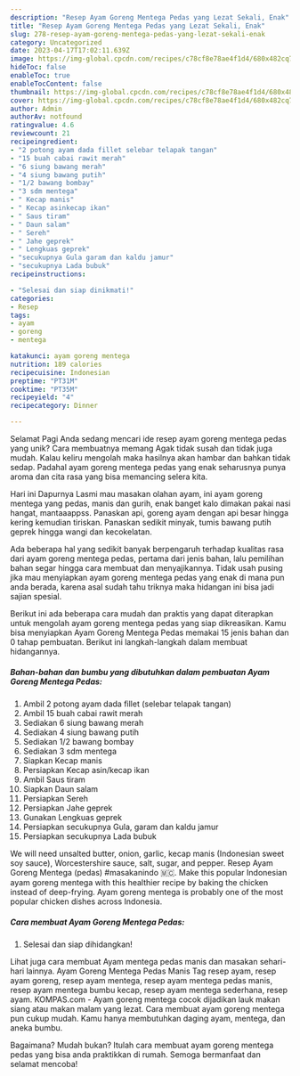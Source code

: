 ```yaml
---
description: "Resep Ayam Goreng Mentega Pedas yang Lezat Sekali, Enak"
title: "Resep Ayam Goreng Mentega Pedas yang Lezat Sekali, Enak"
slug: 278-resep-ayam-goreng-mentega-pedas-yang-lezat-sekali-enak
category: Uncategorized
date: 2023-04-17T17:02:11.639Z
image: https://img-global.cpcdn.com/recipes/c78cf8e78ae4f1d4/680x482cq70/ayam-goreng-mentega-pedas-foto-resep-utama.jpg
hideToc: false
enableToc: true
enableTocContent: false
thumbnail: https://img-global.cpcdn.com/recipes/c78cf8e78ae4f1d4/680x482cq70/ayam-goreng-mentega-pedas-foto-resep-utama.jpg
cover: https://img-global.cpcdn.com/recipes/c78cf8e78ae4f1d4/680x482cq70/ayam-goreng-mentega-pedas-foto-resep-utama.jpg
author: Admin
authorAv: notfound
ratingvalue: 4.6
reviewcount: 21
recipeingredient:
- "2 potong ayam dada fillet selebar telapak tangan"
- "15 buah cabai rawit merah"
- "6 siung bawang merah"
- "4 siung bawang putih"
- "1/2 bawang bombay"
- "3 sdm mentega"
- " Kecap manis"
- " Kecap asinkecap ikan"
- " Saus tiram"
- " Daun salam"
- " Sereh"
- " Jahe geprek"
- " Lengkuas geprek"
- "secukupnya Gula garam dan kaldu jamur"
- "secukupnya Lada bubuk"
recipeinstructions:

- "Selesai dan siap dinikmati!"
categories:
- Resep
tags:
- ayam
- goreng
- mentega

katakunci: ayam goreng mentega 
nutrition: 189 calories
recipecuisine: Indonesian
preptime: "PT31M"
cooktime: "PT35M"
recipeyield: "4"
recipecategory: Dinner

---
```



Selamat Pagi Anda sedang mencari ide resep ayam goreng mentega pedas yang unik? Cara membuatnya memang Agak tidak susah dan tidak juga mudah. Kalau keliru mengolah maka hasilnya akan hambar dan bahkan tidak sedap. Padahal ayam goreng mentega pedas yang enak seharusnya punya aroma dan cita rasa yang bisa memancing selera kita.


Hari ini Dapurnya Lasmi mau masakan olahan ayam, ini ayam goreng mentega yang pedas, manis dan gurih, enak banget kalo dimakan pakai nasi hangat, mantaaappss. Panaskan api, goreng ayam dengan api besar hingga kering kemudian tiriskan. Panaskan sedikit minyak, tumis bawang putih geprek hingga wangi dan kecokelatan.

Ada beberapa hal yang sedikit banyak berpengaruh terhadap kualitas rasa dari ayam goreng mentega pedas, pertama dari jenis bahan, lalu pemilihan bahan segar hingga cara membuat dan menyajikannya. Tidak usah pusing jika mau menyiapkan ayam goreng mentega pedas yang enak di mana pun anda berada, karena asal sudah tahu triknya maka hidangan ini bisa jadi sajian spesial.


Berikut ini ada beberapa cara mudah dan praktis yang dapat diterapkan untuk mengolah ayam goreng mentega pedas yang siap dikreasikan. Kamu bisa menyiapkan Ayam Goreng Mentega Pedas memakai 15 jenis bahan dan 0 tahap pembuatan. Berikut ini langkah-langkah dalam membuat hidangannya.

<!--inarticleads1-->

##### Bahan-bahan dan bumbu yang dibutuhkan dalam pembuatan Ayam Goreng Mentega Pedas:

1. Ambil 2 potong ayam dada fillet (selebar telapak tangan)
1. Ambil 15 buah cabai rawit merah
1. Sediakan 6 siung bawang merah
1. Sediakan 4 siung bawang putih
1. Sediakan 1/2 bawang bombay
1. Sediakan 3 sdm mentega
1. Siapkan  Kecap manis
1. Persiapkan  Kecap asin/kecap ikan
1. Ambil  Saus tiram
1. Siapkan  Daun salam
1. Persiapkan  Sereh
1. Persiapkan  Jahe geprek
1. Gunakan  Lengkuas geprek
1. Persiapkan secukupnya Gula, garam dan kaldu jamur
1. Persiapkan secukupnya Lada bubuk


We will need unsalted butter, onion, garlic, kecap manis (Indonesian sweet soy sauce), Worcestershire sauce, salt, sugar, and pepper. Resep Ayam Goreng Mentega (pedas) #masakanindo 🇲🇨. Make this popular Indonesian ayam goreng mentega with this healthier recipe by baking the chicken instead of deep-frying. Ayam goreng mentega is probably one of the most popular chicken dishes across Indonesia. 

<!--inarticleads2-->

##### Cara membuat Ayam Goreng Mentega Pedas:


1. Selesai dan siap dihidangkan!

Lihat juga cara membuat Ayam mentega pedas manis dan masakan sehari-hari lainnya. Ayam Goreng Mentega Pedas Manis Tag resep ayam, resep ayam goreng, resep ayam mentega, resep ayam mentega pedas manis, resep ayam mentega bumbu kecap, resep ayam mentega sederhana, resep ayam. KOMPAS.com - Ayam goreng mentega cocok dijadikan lauk makan siang atau makan malam yang lezat. Cara membuat ayam goreng mentega pun cukup mudah. Kamu hanya membutuhkan daging ayam, mentega, dan aneka bumbu. 

Bagaimana? Mudah bukan? Itulah cara membuat ayam goreng mentega pedas yang bisa anda praktikkan di rumah. Semoga bermanfaat dan selamat mencoba!
